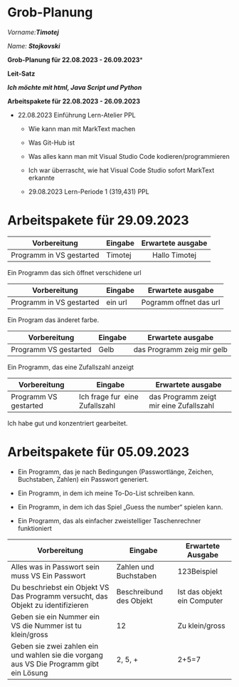 # Grob-Planung

_Vorname:_***Timotej***

_Name:_ ***Stojkovski***

**Grob-Planung für 22.08.2023 - 26.09.2023***

**Leit-Satz**

***Ich möchte mit html, Java Script und Python***

**Arbeitspakete für 22.08.2023 - 26.09.2023**

* 22.08.2023 Einführung Lern-Atelier PPL
  
  * Wie kann man mit MarkText machen
  
  * Was Git-Hub ist
  
  * Was alles kann man mit Visual Studio Code kodieren/programmieren
  
  * Ich war überrascht, wie hat Visual Code Studio sofort MarkText erkannte
  
  * 29.08.2023 Lern-Periode 1 (319,431) PPL

# Arbeitspakete für 29.09.2023

| Vorbereitung             | Eingabe | Erwartete ausgabe |
|:------------------------:| ------- |:-----------------:|
| Programm in VS gestarted | Timotej | Hallo Timotej     |

Ein Programm das sich öffnet verschidene url

| Vorbereitung             | Eingabe | Erwartete ausgabe      |
|:------------------------:| ------- | ---------------------- |
| Programm in VS gestarted | ein url | Pogramm offnet das url |

Ein Program das änderet farbe.

| Vorbereitung          | Eingabe | Erwartete ausgabe          |
| --------------------- | ------- | -------------------------- |
| Programm VS gestarted | Gelb    | das Programm zeig mir gelb |

Ein Programm, das eine Zufallszahl anzeigt

| Vorbereitung          | Eingabe                         | Erwartete ausgabe                       |
| --------------------- | ------------------------------- | --------------------------------------- |
| Programm VS gestarted | Ich frage fur  eine Zufallszahl | das Programm zeigt mir eine Zufallszahl |

Ich habe gut und konzentriert gearbeitet. 


# Arbeitspakete für 05.09.2023

- Ein Programm, das je nach Bedingungen (Passwortlänge, Zeichen, Buchstaben, Zahlen) ein Passwort generiert.

- Ein Programm, in dem ich meine To-Do-List schreiben kann.

- Ein Programm, in dem ich das Spiel „Guess the number“ spielen kann.

- Ein Programm, das als einfacher zweistelliger Taschenrechner funktioniert

| Vorbereitung                                                                             | Eingabe                 | Erwartete Ausgabe           |
| ---------------------------------------------------------------------------------------- | ----------------------- | --------------------------- |
| Alles was in Passwort sein muss VS Ein Passwort                                          | Zahlen und Buchstaben   | 123Beispiel                 |
| Du beschriebst ein Objekt VS Das Programm versucht, das Objekt zu identifizieren         | Beschreibund des Objekt | Ist das objekt ein Computer |
| Geben sie ein Nummer ein VS die Nummer ist tu klein/gross                                | 12                      | Zu klein/gross              |
| Geben sie zwei zahlen ein und wahlen sie die vorgang aus VS Die Programm gibt ein Lösung | 2, 5, +                 | 2+5=7                       |

